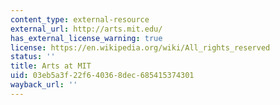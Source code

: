 ```yaml
---
content_type: external-resource
external_url: http://arts.mit.edu/
has_external_license_warning: true
license: https://en.wikipedia.org/wiki/All_rights_reserved
status: ''
title: Arts at MIT
uid: 03eb5a3f-22f6-4036-8dec-685415374301
wayback_url: ''
---
```

